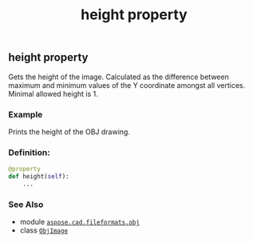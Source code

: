 ﻿---
title: height property
second_title: Aspose.CAD for Python via .NET API References
description: 
type: docs
weight: 170
url: /python-net/aspose.cad.fileformats.obj/objimage/height/
is_root: false
---

## height property


Gets the height of the image.
Calculated as the difference between maximum and minimum values of the Y coordinate amongst all vertices.
Minimal allowed height is 1.

### Example 


Prints the height of the OBJ drawing.
### Definition:
```python
@property
def height(self):
    ...
```

### See Also
* module [`aspose.cad.fileformats.obj`](../../)
* class [`ObjImage`](/cad/python-net/aspose.cad.fileformats.obj/objimage)
